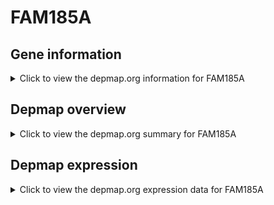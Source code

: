 <h1>FAM185A</h1>

<h2>Gene information</h2>
<details>
  <summary>Click to view the depmap.org information for FAM185A</summary>
  <iframe src="https://depmap.org/portal/gene/FAM185A?tab=about" style="border:none;width:100%;height:800px"></iframe>
</details>

<h2>Depmap overview</h2>
<details>
  <summary>Click to view the depmap.org summary for FAM185A</summary>
  <iframe src="https://depmap.org/portal/gene/FAM185A?tab=overview" style="border:none;width:100%;height:800px"></iframe>
</details>

<h2>Depmap expression</h2>
<details>
  <summary>Click to view the depmap.org expression data for FAM185A</summary>
  <iframe src="https://depmap.org/portal/gene/FAM185A?tab=characterization" style="border:none;width:100%;height:800px"></iframe>
</details>


<!--
<h2>Reactome Pathway diagram</h2>
PNAME
-->


